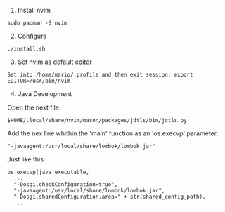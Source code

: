 1. Install nvim
```
sudo pacman -S nvim
```

2. Configure
```
./install.sh
```

3. Set nvim as default editor
```
Set into /home/mario/.profile and then exit session: export EDITOR=/usr/bin/nvim
```

4. Java Development

Open the next file:
```
$HOME/.local/share/nvim/mason/packages/jdtls/bin/jdtls.py
```

Add the nex line whithin the 'main' function as an 'os.execvp' parameter:
```
"-javaagent:/usr/local/share/lombok/lombok.jar"
```

Just like this:
```
os.execvp(java_executable,
  ...
  "-Dosgi.checkConfiguration=true",
  "-javaagent:/usr/local/share/lombok/lombok.jar",
  "-Dosgi.sharedConfiguration.area=" + str(shared_config_path),
  ...
```
